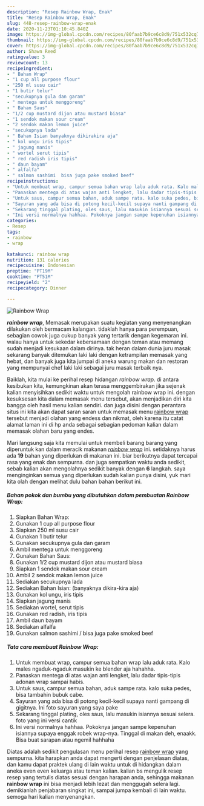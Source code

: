 ```yaml
---
description: "Resep Rainbow Wrap, Enak"
title: "Resep Rainbow Wrap, Enak"
slug: 448-resep-rainbow-wrap-enak
date: 2020-11-23T01:10:45.840Z
image: https://img-global.cpcdn.com/recipes/80faab7b9ce6c8d9/751x532cq70/rainbow-wrap-foto-resep-utama.jpg
thumbnail: https://img-global.cpcdn.com/recipes/80faab7b9ce6c8d9/751x532cq70/rainbow-wrap-foto-resep-utama.jpg
cover: https://img-global.cpcdn.com/recipes/80faab7b9ce6c8d9/751x532cq70/rainbow-wrap-foto-resep-utama.jpg
author: Shawn Reed
ratingvalue: 3
reviewcount: 13
recipeingredient:
- " Bahan Wrap"
- "1 cup all purpose flour"
- "250 ml susu cair"
- "1 butir telur"
- "secukupnya gula dan garam"
- " mentega untuk menggoreng"
- " Bahan Saus"
- "1/2 cup mustard dijon atau mustard biasa"
- "1 sendok makan sour cream"
- "2 sendok makan lemon juice"
- "secukupnya lada"
- " Bahan Isian banyaknya dikirakira aja"
- " kol ungu iris tipis"
- " jagung manis"
- " wortel serut tipis"
- " red radish iris tipis"
- " daun bayam"
- " alfalfa"
- " salmon sashimi  bisa juga pake smoked beef"
recipeinstructions:
- "Untuk membuat wrap, campur semua bahan wrap lalu aduk rata. Kalo males ngaduk-ngaduk masukin ke blender aja hahahha."
- "Panaskan mentega di atas wajan anti lengket, lalu dadar tipis-tipis adonan wrap sampai habis."
- "Untuk saus, campur semua bahan, aduk sampe rata. kalo suka pedes, bisa tambahin bubuk cabe."
- "Sayuran yang ada bisa di potong kecil-kecil supaya nanti gampang di gigitnya. Ini foto sayuran yang saya pake"
- "Sekarang tinggal plating, oles saus, lalu masukin isiannya sesuai selera. foto yang ini versi cantik"
- "Ini versi normalnya hahhaa. Pokoknya jangan sampe kepenuhan isiannya supaya enggak robek wrap-nya. Tinggal di makan deh, enaakk. Bisa buat sarapan atau ngemil hahhaha"
categories:
- Resep
tags:
- rainbow
- wrap

katakunci: rainbow wrap 
nutrition: 131 calories
recipecuisine: Indonesian
preptime: "PT19M"
cooktime: "PT51M"
recipeyield: "2"
recipecategory: Dinner

---
```



![Rainbow Wrap](https://img-global.cpcdn.com/recipes/80faab7b9ce6c8d9/751x532cq70/rainbow-wrap-foto-resep-utama.jpg)

<b><i>rainbow wrap</i></b>, Memasak merupakan suatu kegiatan yang menyenangkan dilakukan oleh bermacam kalangan. tidaklah hanya para perempuan, sebagian cowok juga cukup banyak yang tertarik dengan kegemaran ini. walau hanya untuk sekedar kebersamaan dengan teman atau memang sudah menjadi kesukaan dalam dirinya. tak heran dalam dunia juru masak sekarang banyak ditemukan laki laki dengan ketrampilan memasak yang hebat, dan banyak juga kita jumpai di aneka warung makan dan restoran yang mempunyai chef laki laki sebagai juru masak terbaik nya.



Baiklah, kita mulai ke perihal resep hidangan <i>rainbow wrap</i>. di antara kesibukan kita, kemungkinan akan terasa menggembirakan jika sejenak kalian menyisihkan sedikit waktu untuk mengolah rainbow wrap ini. dengan kesuksesan kita dalam memasak menu tersebut, akan menjadikan diri kita bangga oleh hasil menu kalian sendiri. dan juga disini dengan perantara situs ini kita akan dapat saran saran untuk memasak menu <u>rainbow wrap</u> tersebut menjadi olahan yang endess dan nikmat, oleh karena itu catat alamat laman ini di hp anda sebagai sebagian pedoman kalian dalam memasak olahan baru yang endes.


Mari langsung saja kita memulai untuk membeli barang barang yang diperuntuk kan dalam meracik makanan <u><i>rainbow wrap</i></u> ini. setidaknya harus ada <b>19</b> bahan yang diperlukan di makanan ini. biar berikutnya dapat tercapai rasa yang enak dan sempurna. dan juga sempatkan waktu anda sedikit, sebab kalian akan mengolahnya sedikit banyak dengan <b>6</b> langkah. saya menginginkan semua yang diperlukan sudah kalian punya disini, yuk mari kita olah dengan melihat dulu bahan bahan berikut ini.

<!--inarticleads1-->

##### Bahan pokok dan bumbu yang dibutuhkan dalam pembuatan Rainbow Wrap:

1. Siapkan  Bahan Wrap:
1. Gunakan 1 cup all purpose flour
1. Siapkan 250 ml susu cair
1. Gunakan 1 butir telur
1. Gunakan secukupnya gula dan garam
1. Ambil  mentega untuk menggoreng
1. Gunakan  Bahan Saus:
1. Gunakan 1/2 cup mustard dijon atau mustard biasa
1. Siapkan 1 sendok makan sour cream
1. Ambil 2 sendok makan lemon juice
1. Sediakan secukupnya lada
1. Sediakan  Bahan Isian: (banyaknya dikira-kira aja)
1. Gunakan  kol ungu, iris tipis
1. Siapkan  jagung manis
1. Sediakan  wortel, serut tipis
1. Gunakan  red radish, iris tipis
1. Ambil  daun bayam
1. Sediakan  alfalfa
1. Gunakan  salmon sashimi / bisa juga pake smoked beef




<!--inarticleads2-->

##### Tata cara membuat Rainbow Wrap:

1. Untuk membuat wrap, campur semua bahan wrap lalu aduk rata. Kalo males ngaduk-ngaduk masukin ke blender aja hahahha.
1. Panaskan mentega di atas wajan anti lengket, lalu dadar tipis-tipis adonan wrap sampai habis.
1. Untuk saus, campur semua bahan, aduk sampe rata. kalo suka pedes, bisa tambahin bubuk cabe.
1. Sayuran yang ada bisa di potong kecil-kecil supaya nanti gampang di gigitnya. Ini foto sayuran yang saya pake
1. Sekarang tinggal plating, oles saus, lalu masukin isiannya sesuai selera. foto yang ini versi cantik
1. Ini versi normalnya hahhaa. Pokoknya jangan sampe kepenuhan isiannya supaya enggak robek wrap-nya. Tinggal di makan deh, enaakk. Bisa buat sarapan atau ngemil hahhaha




Diatas adalah sedikit pengulasan menu perihal resep <u>rainbow wrap</u> yang sempurna. kita harapkan anda dapat mengerti dengan penjelasan diatas, dan kamu dapat praktek ulang di lain waktu untuk di hidangkan dalam aneka even even keluarga atau teman kalian. kalian bs mengulik resep resep yang tertulis diatas sesuai dengan harapan anda, sehingga makanan <b>rainbow wrap</b> ini bisa menjadi lebih lezat dan menggugah selera lagi. demikianlah penjabaran singkat ini, sampai jumpa kembali di lain waktu. semoga hari kalian menyenangkan.
